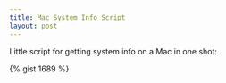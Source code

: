 ```yaml
--- 
title: Mac System Info Script
layout: post
---
```

Little script for getting system info on a Mac in one shot:

{% gist 1689 %}
